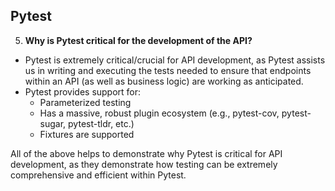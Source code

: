 ## Pytest

5. **Why is Pytest critical for the development of the API?**
- Pytest is extremely critical/crucial for API development, as Pytest assists us in writing and executing the tests needed to ensure that endpoints within an API (as well as business logic) are working as anticipated.
- Pytest provides support for:
    - Parameterized testing
    - Has a massive, robust plugin ecosystem (e.g., pytest-cov, pytest-sugar, pytest-tldr, etc.) 
    - Fixtures are supported

All of the above helps to demonstrate why Pytest is critical for API development, as they demonstrate how testing can be extremely comprehensive and efficient within Pytest.